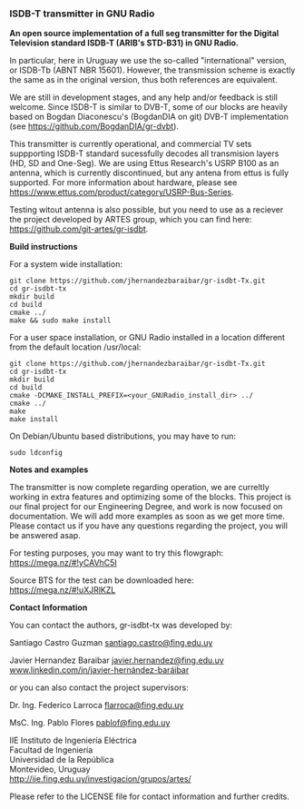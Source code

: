 ### ISDB-T transmitter in GNU Radio

**An open source implementation of a full seg transmitter for the Digital Television standard ISDB-T (ARIB's STD-B31) in GNU Radio.**

In particular, here in Uruguay we use the so-called "international" version, or ISDB-Tb (ABNT NBR 15601). However, the transmission scheme is exactly the same as in the original version, thus both references are equivalent.  

We are still in development stages, and any help and/or feedback is still welcome. Since ISDB-T is similar to DVB-T, some of our blocks are heavily based on Bogdan Diaconescu's (BogdanDIA on git) DVB-T implementation (see https://github.com/BogdanDIA/gr-dvbt). 

This transmitter is currently operational, and commercial TV sets suppporting ISDB-T standard sucessfully decodes all transmision layers (HD, SD and One-Seg). We are using Ettus Research's USRP B100 as an antenna, which is currently discontinued, but any antena from ettus is fully supported. For more information about hardware, please see https://www.ettus.com/product/category/USRP-Bus-Series.

Testing witout antenna is also possible, but you need to use as a reciever the project developed by ARTES group, which you can find here: https://github.com/git-artes/gr-isdbt.

**Build instructions**

For a system wide installation:

    git clone https://github.com/jhernandezbaraibar/gr-isdbt-Tx.git 
    cd gr-isdbt-tx  
    mkdir build  
    cd build  
    cmake ../  
    make && sudo make install  

For a user space installation, or GNU Radio installed in a location different from the default location /usr/local:

    git clone https://github.com/jhernandezbaraibar/gr-isdbt-Tx.git
    cd gr-isdbt-tx  
    mkdir build  
    cd build  
    cmake -DCMAKE_INSTALL_PREFIX=<your_GNURadio_install_dir> ../
    cmake ../  
    make
    make install  

On Debian/Ubuntu based distributions, you may have to run:

    sudo ldconfig  
    

**Notes and examples**

The transmitter is now complete regarding operation, we are curreltly working in extra features and optimizing some of the blocks. This project is our final project for our Engineering Degree, and work is now focused on documentation. We will add more examples as soon as we get more time. Please contact us if you have any questions regarding the project, you will be answered asap.

For testing purposes, you may want to try this flowgraph:  https://mega.nz/#!yCAVhC5I

Source BTS for the test can be downloaded here:  https://mega.nz/#!uXJRlKZL

**Contact Information**

You can contact the authors, gr-isdbt-tx was developed by:

Santiago Castro Guzman      santiago.castro@fing.edu.uy

Javier Hernandez Baraibar   javier.hernandez@fing.edu.uy
                            www.linkedin.com/in/javier-hernández-baráibar
                            

or you can also contact the project supervisors:


Dr. Ing. Federico Larroca   flarroca@fing.edu.uy

MsC. Ing. Pablo Flores      pablof@fing.edu.uy


IIE Instituto de Ingeniería Eléctrica  
Facultad de Ingeniería  
Universidad de la República  
Montevideo, Uruguay  
http://iie.fing.edu.uy/investigacion/grupos/artes/  
  
Please refer to the LICENSE file for contact information and further credits.   
